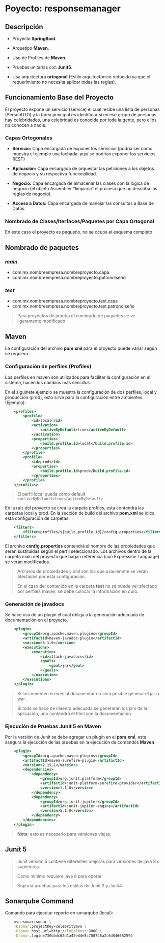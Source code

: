 # **Poyecto: responsemanager**

## **Descripción**

* Proyecto **SpringBoot**.

* Arquetipo **Maven**.

* Uso de Profiles de **Maven**.

* Pruebas unitarias con **Junit5**.

* Usa arquitectura **ortogonal** (Estilo arquitectónico reducido ya que el requerimiento no necesita aplicar todas las reglas).

## **Funcionamiento Base del Proyecto**

El proyecto expone un servicio (service) el cual recibe una lista de personas (PersonDTO) y la tarea principal es identificar si en ese grupo de personas hay celebridades, una celebridad es conocida por toda la gente, pero ellos no conocen a nadie.

### **Capas Ortogonales**

* **Servicio:** Capa encargada de exponer los servicios (podría ser como muestra el ejemplo una fachada, aquí se podrían exponer los servicios REST)

* **Aplicación:** Capa encargada de orquestar las peticiones a los objetos de negocio y su respectiva funcionalidad.

* **Negocio:** Capa encargada de almacenar las clases con la lógica de negocio (el objeto Assembler “limpiaría” el proceso que no describa las reglas de negocio).

* **Acceso a Datos:** Capa encargada de manejar las consultas a Base de Datos.

### **Nombrado de Clases/Iterfaces/Paquetes por Capa Ortogonal**

En este caso el proyecto es pequeño, no se ocupa el esquema completo

## **Nombrado de paquetes**

### ***main***

* com.mx.nombreempresa.nombreproyecto.capa
* com.mx.nombreempresa.nombreproyecto.patrondiseño

### ***test***

* com.mx.nombreempresa.nombreproyecto.test.capa
* com.mx.nombreempresa.nombreproyecto.test.patrondiseño

> Para proyectos de prueba el nombrado de paquetes se ve ligeramente modificado

## **Maven**

La configuración del archivo **pom.xml** para el proyecto puede variar según se requiera.

### **Configuración de perfiles (Profiles)**

Los perfiles en maven son utilizados para facilitar la configuración en el sistema, hacen los cambios más sencillos.

En el siguinete ejemplo se muestra la configuración de dos perfiles, local y producción (prod), esto sirve para la configuración entre ambientes (Ejemplo):

~~~~xml
    <profiles>
        <profile>
            <id>local</id>
            <activation>
                <activeByDefault>true</activeByDefault>
            </activation>
            <properties>
                <build.profile.id>local</build.profile.id>
            </properties>
        </profile>
        <profile>
            <id>prod</id>
            <properties>
                <build.profile.id>prod</build.profile.id>
            </properties>
        </profile>
    </profiles>
~~~~

> El perfil local queda como default `<activeByDefault>true</activeByDefault>`

En la raiz del proyecto se crea la carpeta profiles, esta contendrá las carpetas local y prod. En la sección de build del archivo **pom.xml** se idica esta configuración de carpetas:

~~~~xml
    <filters>
        <filter>profiles/${build.profile.id}/config.properties</filter>
    </filters>
~~~~

El archivo **config.properties** contendrá el nombre de las propiedades que serán sustituidas según el perfil seleccionado. Los archivos dentro de la carpeta main del proyecto que hagan referencia (con Expression Language) se verán modificados.

> Archivos de propiedades y xml son los que usaulemnte se verán afectados por esta configuración.
>
> En el caso del contenido en la carpeta **test** no se puede ver afectado por perfiles maven, se debe colocar la información en duro.

### **Generación de javadocs**

Se hace uso de un plugin el cual obliga a la generación adecuada de documentación en el proyecto.

~~~~xml
    <plugin>
        <groupId>org.apache.maven.plugins</groupId>
        <artifactId>maven-javadoc-plugin</artifactId>
        <version>3.1.0</version>
        <executions>
            <execution>
                <id>attach-javadocs</id>
                <goals>
                    <goal>jar</goal>
                </goals>
            </execution>
        </executions>
    </plugin>
~~~~

> Si se comenten errores al documentar no será posible generar el jar o war.
>
> Si todo se hace de maenra adecuada se generarán los jars de la aplicación, uno contendra el html con la documentación.

### **Ejecución de Pruebas Junit 5 en Maven**

Por la versión de Junit se debe agregar un plugin en el **pom.xml**, este asegura la ejecución de las pruebas en la ejecución de comandos **Maven**.

~~~~xml
    <plugin>
        <groupId>org.apache.maven.plugins</groupId>
        <artifactId>maven-surefire-plugin</artifactId>
        <version>2.19.1</version>
        <dependencies>
            <dependency>
                <groupId>org.junit.platform</groupId>
                <artifactId>junit-platform-surefire-provider</artifactId>
                <version>1.1.0</version>
            </dependency>
            <dependency>
                <groupId>org.junit.jupiter</groupId>
                <artifactId>junit-jupiter-engine</artifactId>
                <version>5.1.0</version>
            </dependency>
        </dependencies>
    </plugin>
~~~~

>**Nota:** esto es necesario para versiones viejas.

## **Junit 5**

>Junit versión 5 contiene diferentes mejoras para versiones de java 8 o superiores.
>
>Como mínimo requiere java 8 para operar.
>
>Soporta pruebas para los estilos de Junit 3 y Junit4.

## Sonarqube Command

Comando para ejecutar reporte en sonarqube (local):

~~~~cmd
    mvn sonar:sonar \
    -Dsonar.projectKey=celebritymvn \
    -Dsonar.host.url=http://localhost:9000 \
    -Dsonar.login=730bbdc62d1a45e44e5c700745a2c6d846682594
~~~~
